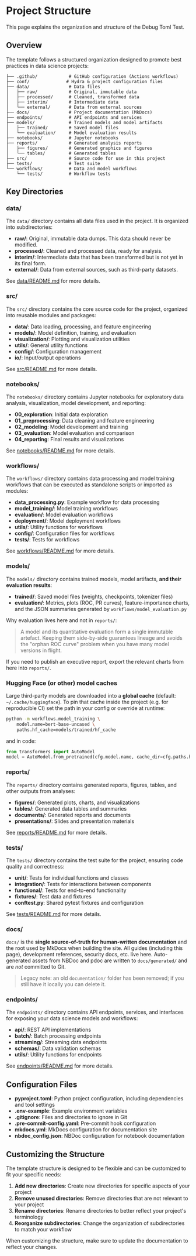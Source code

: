 # Project Structure

This page explains the organization and structure of the Debug Toml Test.

## Overview

The template follows a structured organization designed to promote best practices in data science projects:

```
├── .github/            # GitHub configuration (Actions workflows)
├── conf/              # Hydra & project configuration files
├── data/               # Data files
│   ├── raw/            # Original, immutable data
│   ├── processed/      # Cleaned, transformed data
│   ├── interim/        # Intermediate data
│   └── external/       # Data from external sources
├── docs/               # Project documentation (MkDocs)
├── endpoints/          # API endpoints and services
├── models/             # Trained models and model artifacts
│   ├── trained/        # Saved model files
│   └── evaluation/     # Model evaluation results
├── notebooks/          # Jupyter notebooks
├── reports/            # Generated analysis reports
│   ├── figures/        # Generated graphics and figures
│   └── tables/         # Generated tables
├── src/                # Source code for use in this project
├── tests/              # Test suite
└── workflows/          # Data and model workflows
    └── tests/          # Workflow tests
```

## Key Directories

### data/

The `data/` directory contains all data files used in the project. It is organized into subdirectories:

- **raw/**: Original, immutable data dumps. This data should never be modified.
- **processed/**: Cleaned and processed data, ready for analysis.
- **interim/**: Intermediate data that has been transformed but is not yet in its final form.
- **external/**: Data from external sources, such as third-party datasets.

See [data/README.md](https://github.com/yourusername/debug-toml-test/blob/main/data/README.md) for more details.

### src/

The `src/` directory contains the core source code for the project, organized into reusable modules and packages:

- **data/**: Data loading, processing, and feature engineering
- **models/**: Model definition, training, and evaluation
- **visualization/**: Plotting and visualization utilities
- **utils/**: General utility functions
- **config/**: Configuration management
- **io/**: Input/output operations

See [src/README.md](https://github.com/yourusername/debug-toml-test/blob/main/src/README.md) for more details.

### notebooks/

The `notebooks/` directory contains Jupyter notebooks for exploratory data analysis, visualization, model development, and reporting:

- **00_exploration**: Initial data exploration
- **01_preprocessing**: Data cleaning and feature engineering
- **02_modeling**: Model development and training
- **03_evaluation**: Model evaluation and comparison
- **04_reporting**: Final results and visualizations

See [notebooks/README.md](https://github.com/yourusername/debug-toml-test/blob/main/notebooks/README.md) for more details.

### workflows/

The `workflows/` directory contains data processing and model training workflows that can be executed as standalone scripts or imported as modules:

- **data_processing.py**: Example workflow for data processing
- **model_training/**: Model training workflows
- **evaluation/**: Model evaluation workflows
- **deployment/**: Model deployment workflows
- **utils/**: Utility functions for workflows
- **config/**: Configuration files for workflows
- **tests/**: Tests for workflows

See [workflows/README.md](https://github.com/yourusername/debug-toml-test/blob/main/workflows/README.md) for more details.

### models/

The `models/` directory contains trained models, model artifacts, **and their evaluation results**:

- **trained/**: Saved model files (weights, checkpoints, tokenizer files)
- **evaluation/**: Metrics, plots (ROC, PR curves), feature-importance charts, and the JSON summaries generated by `workflows/model_evaluation.py`

Why evaluation lives here and not in `reports/`:

> A model and its quantitative evaluation form a single immutable artefact. Keeping them side-by-side guarantees lineage and avoids the "orphan ROC curve" problem when you have many model versions in flight.

If you need to publish an executive report, export the relevant charts from here into `reports/`.

### Hugging Face (or other) model caches

Large third-party models are downloaded into a **global cache** (default: `~/.cache/huggingface`).  To pin that cache inside the project (e.g. for reproducible CI) set the path in your config or override at runtime:

```bash
python -m workflows.model_training \
    model.name=bert-base-uncased \
    paths.hf_cache=models/trained/hf_cache
```

and in code:

```python
from transformers import AutoModel
model = AutoModel.from_pretrained(cfg.model.name, cache_dir=cfg.paths.hf_cache)
```

### reports/

The `reports/` directory contains generated reports, figures, tables, and other outputs from analyses:

- **figures/**: Generated plots, charts, and visualizations
- **tables/**: Generated data tables and summaries
- **documents/**: Generated reports and documents
- **presentations/**: Slides and presentation materials

See [reports/README.md](https://github.com/yourusername/debug-toml-test/blob/main/reports/README.md) for more details.

### tests/

The `tests/` directory contains the test suite for the project, ensuring code quality and correctness:

- **unit/**: Tests for individual functions and classes
- **integration/**: Tests for interactions between components
- **functional/**: Tests for end-to-end functionality
- **fixtures/**: Test data and fixtures
- **conftest.py**: Shared pytest fixtures and configuration

See [tests/README.md](https://github.com/yourusername/debug-toml-test/blob/main/tests/README.md) for more details.

### docs/

`docs/` is the **single source-of-truth for human-written documentation** and the root used by MkDocs when building the site.  All guides (including this page), development references, security docs, etc. live here.  Auto-generated assets from NBDoc and pdoc are written to `docs/generated/` and are *not* committed to Git.

> Legacy note: an old `documentation/` folder has been removed; if you still have it locally you can delete it.

### endpoints/

The `endpoints/` directory contains API endpoints, services, and interfaces for exposing your data science models and workflows:

- **api/**: REST API implementations
- **batch/**: Batch processing endpoints
- **streaming/**: Streaming data endpoints
- **schemas/**: Data validation schemas
- **utils/**: Utility functions for endpoints

See [endpoints/README.md](https://github.com/yourusername/debug-toml-test/blob/main/endpoints/README.md) for more details.

## Configuration Files

- **pyproject.toml**: Python project configuration, including dependencies and tool settings
- **.env-example**: Example environment variables
- **.gitignore**: Files and directories to ignore in Git
- **.pre-commit-config.yaml**: Pre-commit hook configuration
- **mkdocs.yml**: MkDocs configuration for documentation site
- **nbdoc_config.json**: NBDoc configuration for notebook documentation

## Customizing the Structure

The template structure is designed to be flexible and can be customized to fit your specific needs:

1. **Add new directories**: Create new directories for specific aspects of your project
2. **Remove unused directories**: Remove directories that are not relevant to your project
3. **Rename directories**: Rename directories to better reflect your project's terminology
4. **Reorganize subdirectories**: Change the organization of subdirectories to match your workflow

When customizing the structure, make sure to update the documentation to reflect your changes.
